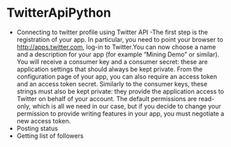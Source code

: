# TwitterApiPython
- Connecting to twitter profile using Twitter API
    -The first step is the registration of your app. In particular, you need to point your browser to http://apps.twitter.com,      log-in to Twitter.You can now choose a name and a description for your app (for example “Mining Demo” or similar). You        will receive a consumer key and a consumer secret: these are application settings that should always be kept private.          From the configuration page of your app, you can also require an access token and an access token secret. Similarly to        the consumer keys, these strings must also be kept private: they provide the application access to Twitter on behalf of       your account. The default permissions are read-only, which is all we need in our case, but if you decide to change your       permission to provide writing features in your app, you must negotiate a new access token.
- Posting status
- Getting list of followers
